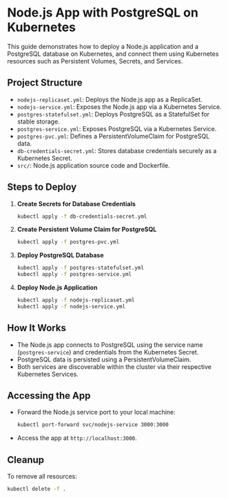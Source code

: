 # Node.js App with PostgreSQL on Kubernetes

This guide demonstrates how to deploy a Node.js application and a PostgreSQL database on Kubernetes, and connect them using Kubernetes resources such as Persistent Volumes, Secrets, and Services.

## Project Structure

- `nodejs-replicaset.yml`: Deploys the Node.js app as a ReplicaSet.
- `nodejs-service.yml`: Exposes the Node.js app via a Kubernetes Service.
- `postgres-statefulset.yml`: Deploys PostgreSQL as a StatefulSet for stable storage.
- `postgres-service.yml`: Exposes PostgreSQL via a Kubernetes Service.
- `postgres-pvc.yml`: Defines a PersistentVolumeClaim for PostgreSQL data.
- `db-credentials-secret.yml`: Stores database credentials securely as a Kubernetes Secret.
- `src/`: Node.js application source code and Dockerfile.

## Steps to Deploy

1. **Create Secrets for Database Credentials**

   ```sh
   kubectl apply -f db-credentials-secret.yml
   ```

2. **Create Persistent Volume Claim for PostgreSQL**

   ```sh
   kubectl apply -f postgres-pvc.yml
   ```

3. **Deploy PostgreSQL Database**

   ```sh
   kubectl apply -f postgres-statefulset.yml
   kubectl apply -f postgres-service.yml
   ```

4. **Deploy Node.js Application**

   ```sh
   kubectl apply -f nodejs-replicaset.yml
   kubectl apply -f nodejs-service.yml
   ```

## How It Works

- The Node.js app connects to PostgreSQL using the service name (`postgres-service`) and credentials from the Kubernetes Secret.
- PostgreSQL data is persisted using a PersistentVolumeClaim.
- Both services are discoverable within the cluster via their respective Kubernetes Services.

## Accessing the App

- Forward the Node.js service port to your local machine:

  ```sh
  kubectl port-forward svc/nodejs-service 3000:3000
  ```

- Access the app at `http://localhost:3000`.

## Cleanup

To remove all resources:

```sh
kubectl delete -f .
```
